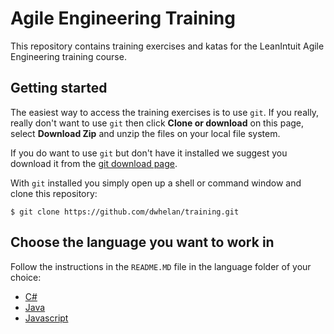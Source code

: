 # Agile Engineering Training

This repository contains training exercises and katas for the LeanIntuit Agile Engineering training course.

## Getting started
The easiest way to access the training exercises is to use `git`. If you really, really don't want to use `git` then
click **Clone or download** on this page, select **Download Zip** and  unzip the files on your local file system.

If you do want to use `git` but don't have it installed we suggest you download it from the [git download page](https://git-scm.com/download/).

With `git` installed you simply open up a shell or command window and clone this repository:

```
$ git clone https://github.com/dwhelan/training.git
```

## Choose the language you want to work in
Follow the instructions in the `README.MD` file in the language folder of your choice:

 * [C#](cs)
 * [Java](java)
 * [Javascript](js)

